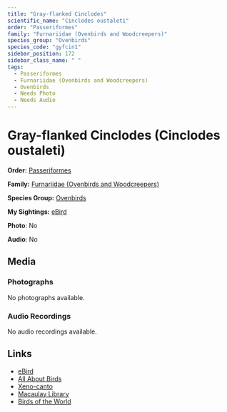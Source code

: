 ```yaml
---
title: "Gray-flanked Cinclodes"
scientific_name: "Cinclodes oustaleti"
order: "Passeriformes"
family: "Furnariidae (Ovenbirds and Woodcreepers)"
species_group: "Ovenbirds"
species_code: "gyfcin1"
sidebar_position: 172
sidebar_class_name: " "
tags: 
  - Passeriformes
  - Furnariidae (Ovenbirds and Woodcreepers)
  - Ovenbirds
  - Needs Photo
  - Needs Audio
---
```


# Gray-flanked Cinclodes (Cinclodes oustaleti)

**Order:** [Passeriformes](/tags/passeriformes)

**Family:** [Furnariidae (Ovenbirds and Woodcreepers)](/tags/furnariidae-ovenbirds-and-woodcreepers)

**Species Group:** [Ovenbirds](/tags/ovenbirds)

**My Sightings:** [eBird](https://ebird.org/lifelist?r=world&time=life&spp=gyfcin1)

**Photo**: No 

**Audio**: No

## Media
### Photographs
No photographs available.

### Audio Recordings
No audio recordings available.

## Links
* [eBird](https://ebird.org/species/gyfcin1) 
* [All About Birds](https://www.allaboutbirds.org/guide/gyfcin1) 
* [Xeno-canto](https://www.xeno-canto.org/species/cinclodes-oustaleti) 
* [Macaulay Library](https://search.macaulaylibrary.org/catalog?taxonCode=gyfcin1&sort=rating_rank_desc)
* [Birds of the World](https://birdsoftheworld.org/bow/species/gyfcin1)

